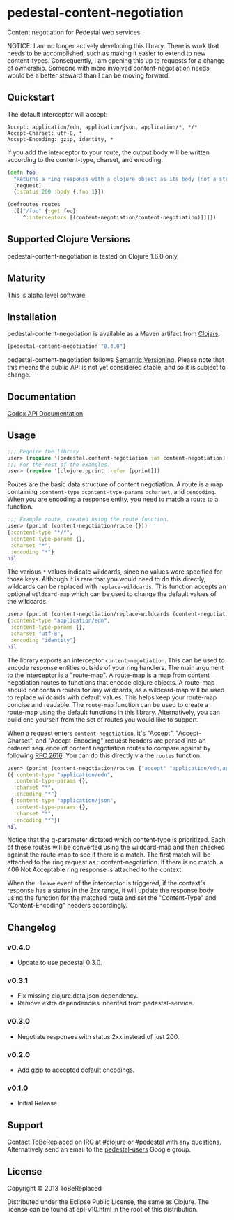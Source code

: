# pedestal-content-negotiation

Content negotiation for Pedestal web services.

NOTICE: I am no longer actively developing this library.  There is
work that needs to be accomplished, such as making it easier to extend
to new content-types.  Consequently, I am opening this up to requests
for a change of ownership.  Someone with more involved
content-negotiation needs would be a better steward than I can be
moving forward.

## Quickstart

The default interceptor will accept:

```
Accept: application/edn, application/json, application/*, */*
Accept-Charset: utf-8, *
Accept-Encoding: gzip, identity, *
```

If you add the interceptor to your route, the output body will be written according to the content-type, charset, and encoding.

```clojure
(defn foo
  "Returns a ring response with a clojure object as its body (not a string)."
  [request]
  {:status 200 :body {:foo 1}})

(defroutes routes
  [[["/foo" {:get foo}
     ^:interceptors [(content-negotiation/content-negotiation)]]]])
```

## Supported Clojure Versions

pedestal-content-negotiation is tested on Clojure 1.6.0 only.

## Maturity

This is alpha level software.

## Installation

pedestal-content-negotiation is available as a Maven artifact from [Clojars]:
```clojure
[pedestal-content-negotiation "0.4.0"]
```
pedestal-content-negotiation follows [Semantic Versioning].  Please note that this means the public API is not yet considered stable, and so it is subject to change.

## Documentation

[Codox API Documentation]

## Usage

```clojure
;;; Require the library
user> (require '[pedestal.content-negotiation :as content-negotiation])
;;; For the rest of the examples.
user> (require '[clojure.pprint :refer [pprint]])
```

Routes are the basic data structure of content negotiation.  A route is a map containing `:content-type` `:content-type-params` `:charset`, and `:encoding`.  When you are encoding a response entity, you need to match a route to a function.

```clojure
;;; Example route, created using the route function.
user> (pprint (content-negotiation/route {}))
{:content-type "*/*",
 :content-type-params {},
 :charset "*",
 :encoding "*"}
nil
```

The various `*` values indicate wildcards, since no values were specified for those keys.  Although it is rare that you would need to do this directly, wildcards can be replaced with `replace-wildcards`.  This function accepts an optional `wildcard-map` which can be used to change the default values of the wildcards.

```clojure
user> (pprint (content-negotiation/replace-wildcards (content-negotiation/route {})))
{:content-type "application/edn",
 :content-type-params {},
 :charset "utf-8",
 :encoding "identity"}
nil
```

The library exports an interceptor `content-negotiation`.  This can be used to encode response entities outside of your ring handlers.  The main argument to the interceptor is a "route-map".  A route-map is a map from content negotiation routes to functions that encode clojure objects.  A route-map should not contain routes for any wildcards, as a wildcard-map will be used to replace wildcards with default values.  This helps keep your route-map concise and readable.  The `route-map` function can be used to create a route-map using the default functions in this library.  Alternatively, you can build one yourself from the set of routes you would like to support.

When a request enters `content-negotiation`, it's "Accept", "Accept-Charset", and "Accept-Encoding" request headers are parsed into an ordered sequence of content negotiation routes to compare against by following [RFC 2616].  You can do this directly via the `routes` function.

```clojure
user> (pprint (content-negotiation/routes {"accept" "application/edn,application/json;q=0.5"}))
({:content-type "application/edn",
  :content-type-params {},
  :charset "*",
  :encoding "*"}
 {:content-type "application/json",
  :content-type-params {},
  :charset "*",
  :encoding "*"})
nil
```

Notice that the q-parameter dictated which content-type is prioritized.  Each of these routes will be converted using the wildcard-map and then checked against the route-map to see if there is a match.  The first match will be attached to the ring request as ::content-negotiation.  If there is no match, a 406 Not Acceptable ring response is attached to the context.

When the `:leave` event of the interceptor is triggered, if the context's response has a status in the 2xx range, it will update the response body using the function for the matched route and set the "Content-Type" and "Content-Encoding" headers accordingly.

## Changelog

### v0.4.0

- Update to use pedestal 0.3.0.

### v0.3.1

- Fix missing clojure.data.json dependency.
- Remove extra dependencies inherited from pedestal-service.

### v0.3.0

- Negotiate responses with status 2xx instead of just 200.

### v0.2.0

- Add gzip to accepted default encodings.

### v0.1.0

- Initial Release

## Support

Contact ToBeReplaced on IRC at #clojure or #pedestal with any questions.  Alternatively send an email to the [pedestal-users] Google group.

## License

Copyright © 2013 ToBeReplaced

Distributed under the Eclipse Public License, the same as Clojure.  The license can be found at epl-v10.html in the root of this distribution.


[Clojars]: http://clojars.org/pedestal-content-negotiation
[Semantic Versioning]: http://semver.org
[Codox API Documentation]: http://ToBeReplaced.github.com/pedestal-content-negotiation
[doc]: http://tobereplaced.github.io/pedestal-content-negotiation/pedestal.content-negotiation.html#var-content-negotiation
[RFC 2616]: http://www.w3.org/Protocols/rfc2616/rfc2616-sec14.html#sec14.1
[pedestal-users]: https://groups.google.com/forum/#!forum/pedestal-users
